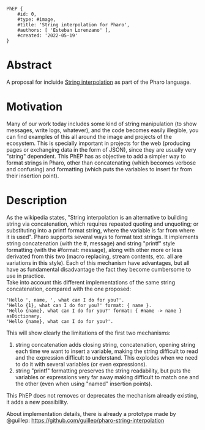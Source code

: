 ```
PhEP {
	#id: 0,
	#type: #image,
	#title: 'String interpolation for Pharo',
	#authors: [ 'Esteban Lorenzano' ],
	#created: '2022-05-19'
}
```

# Abstract
A proposal for incluide [String interpolation](https://en.wikipedia.org/wiki/String_interpolation) as part of the Pharo language.

# Motivation
Many of our work today includes some kind of string manipulation (to show messages, write logs, whatever), and the code becomes easily illegible, you can find examples of this all around the image and projects of the ecosystem. This is specially important in projects for the web (producing pages or exchanging data in the form of JSON), since they are usually very "string" dependent.
This PhEP has as objective to add a simpler way to format strings in Pharo, other than concatenating (which becomes verbose and confusing) and formatting (which puts the variables to insert far from their insertion point).

# Description 
As the wikipedia states, "String interpolation is an alternative to building string via concatenation, which requires repeated quoting and unquoting; or substituting into a printf format string, where the variable is far from where it is used". 
Pharo supports several ways to format text strings. It implements string concatenation (with the #, message) and string "printf" style formatting (with the #format: message), along with other more or less derivated from this two (macro replacing, stream contents, etc. all are variations in this style).
Each of this mechanism have advantages, but all have as fundamental disadvantage the fact they become cumbersome to use in practice.   
Take into account this different implementations of the same string concatenation, compared with the one proposed: 
```
'Hello ', name, ', what can I do for you?'.
'Hello {1}, what can I do for you?' format: { name }.
'Hello {name}, what can I do for you?' format: { #name -> name } asDictionary.
'Hello {name}, what can I do for you?'.
```
This will show clearly the limitations of the first two mechanisms: 
1. string concatenation adds closing string, concatenation, opening string each time we want to insert a variable, making the string difficult to read and the expression difficult to understand. This explodes when we need to do it with several variables (or even expressions). 
2. string "printf" formatting preserves the string readability, but puts the variables or expressions very far away making difficult to match one and the other (even when using "named" insertion points).

This PhEP does not removes or deprecates the mechanism already existing, it adds a new possibility.

About implementation details, there is already a prototype made by @guillep: https://github.com/guillep/pharo-string-interpolation

